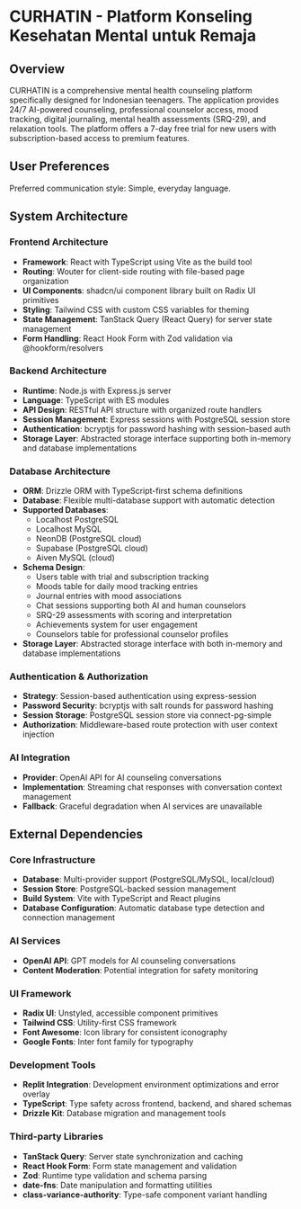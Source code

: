 # CURHATIN - Platform Konseling Kesehatan Mental untuk Remaja

## Overview

CURHATIN is a comprehensive mental health counseling platform specifically designed for Indonesian teenagers. The application provides 24/7 AI-powered counseling, professional counselor access, mood tracking, digital journaling, mental health assessments (SRQ-29), and relaxation tools. The platform offers a 7-day free trial for new users with subscription-based access to premium features.

## User Preferences

Preferred communication style: Simple, everyday language.

## System Architecture

### Frontend Architecture
- **Framework**: React with TypeScript using Vite as the build tool
- **Routing**: Wouter for client-side routing with file-based page organization
- **UI Components**: shadcn/ui component library built on Radix UI primitives
- **Styling**: Tailwind CSS with custom CSS variables for theming
- **State Management**: TanStack Query (React Query) for server state management
- **Form Handling**: React Hook Form with Zod validation via @hookform/resolvers

### Backend Architecture
- **Runtime**: Node.js with Express.js server
- **Language**: TypeScript with ES modules
- **API Design**: RESTful API structure with organized route handlers
- **Session Management**: Express sessions with PostgreSQL session store
- **Authentication**: bcryptjs for password hashing with session-based auth
- **Storage Layer**: Abstracted storage interface supporting both in-memory and database implementations

### Database Architecture
- **ORM**: Drizzle ORM with TypeScript-first schema definitions
- **Database**: Flexible multi-database support with automatic detection
- **Supported Databases**:
  - Localhost PostgreSQL
  - Localhost MySQL  
  - NeonDB (PostgreSQL cloud)
  - Supabase (PostgreSQL cloud)
  - Aiven MySQL (cloud)
- **Schema Design**: 
  - Users table with trial and subscription tracking
  - Moods table for daily mood tracking entries
  - Journal entries with mood associations
  - Chat sessions supporting both AI and human counselors
  - SRQ-29 assessments with scoring and interpretation
  - Achievements system for user engagement
  - Counselors table for professional counselor profiles
- **Storage Layer**: Abstracted storage interface with both in-memory and database implementations

### Authentication & Authorization
- **Strategy**: Session-based authentication using express-session
- **Password Security**: bcryptjs with salt rounds for password hashing
- **Session Storage**: PostgreSQL session store via connect-pg-simple
- **Authorization**: Middleware-based route protection with user context injection

### AI Integration
- **Provider**: OpenAI API for AI counseling conversations
- **Implementation**: Streaming chat responses with conversation context management
- **Fallback**: Graceful degradation when AI services are unavailable

## External Dependencies

### Core Infrastructure
- **Database**: Multi-provider support (PostgreSQL/MySQL, local/cloud)
- **Session Store**: PostgreSQL-backed session management
- **Build System**: Vite with TypeScript and React plugins
- **Database Configuration**: Automatic database type detection and connection management

### AI Services
- **OpenAI API**: GPT models for AI counseling conversations
- **Content Moderation**: Potential integration for safety monitoring

### UI Framework
- **Radix UI**: Unstyled, accessible component primitives
- **Tailwind CSS**: Utility-first CSS framework
- **Font Awesome**: Icon library for consistent iconography
- **Google Fonts**: Inter font family for typography

### Development Tools
- **Replit Integration**: Development environment optimizations and error overlay
- **TypeScript**: Type safety across frontend, backend, and shared schemas
- **Drizzle Kit**: Database migration and management tools

### Third-party Libraries
- **TanStack Query**: Server state synchronization and caching
- **React Hook Form**: Form state management and validation
- **Zod**: Runtime type validation and schema parsing
- **date-fns**: Date manipulation and formatting utilities
- **class-variance-authority**: Type-safe component variant handling